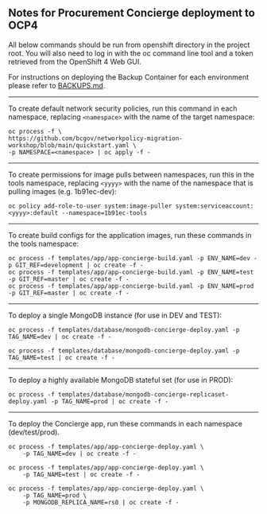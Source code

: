 ## Notes for Procurement Concierge deployment to OCP4

All below commands should be run from openshift directory in the project root. You will also need to log in with the oc command line tool and a token retrieved from the OpenShift 4 Web GUI.

For instructions on deploying the Backup Container for each environment please refer to [BACKUPS.md](./BACKUPS.md).

-----

To create default network security policies, run this command in each namespace, replacing `<namespace>` with the name of the target namespace:

```
oc process -f \
https://github.com/bcgov/networkpolicy-migration-workshop/blob/main/quickstart.yaml \
-p NAMESPACE=<namespace> | oc apply -f -
```

-----

To create permissions for image pulls between namespaces, run this in the tools namespace, replacing `<yyyy>` with the name of the namespace that is pulling images (e.g. 1b91ec-dev):

```
oc policy add-role-to-user system:image-puller system:serviceaccount:<yyyy>:default --namespace=1b91ec-tools
```

-----

To create build configs for the application images, run these commands in the tools namespace:

```
oc process -f templates/app/app-concierge-build.yaml -p ENV_NAME=dev -p GIT_REF=development | oc create -f -
oc process -f templates/app/app-concierge-build.yaml -p ENV_NAME=test -p GIT_REF=master | oc create -f -
oc process -f templates/app/app-concierge-build.yaml -p ENV_NAME=prod -p GIT_REF=master | oc create -f -
```

------

To deploy a single MongoDB instance (for use in DEV and TEST):

```
oc process -f templates/database/mongodb-concierge-deploy.yaml -p TAG_NAME=dev | oc create -f -
```

```
oc process -f templates/database/mongodb-concierge-deploy.yaml -p TAG_NAME=test | oc create -f -
```

------

To deploy a highly available MongoDB stateful set (for use in PROD):

```
oc process -f templates/database/mongodb-concierge-replicaset-deploy.yaml -p TAG_NAME=prod | oc create -f -
```

------

To deploy the Concierge app, run these commands in each namespace (dev/test/prod).

```
oc process -f templates/app/app-concierge-deploy.yaml \
	-p TAG_NAME=dev | oc create -f -
```

```
oc process -f templates/app/app-concierge-deploy.yaml \
	-p TAG_NAME=test | oc create -f -
```

```
oc process -f templates/app/app-concierge-deploy.yaml \
	-p TAG_NAME=prod \
	-p MONGODB_REPLICA_NAME=rs0 | oc create -f -
```

